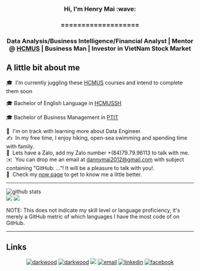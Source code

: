 <h3 align="center">Hi, I'm Henry Mai :wave:</a></h3>
<h3 align="center">===================</a></h3>
<h3 align="center">Data Analysis/Business Intelligence/Financial Analyst | Mentor @ <a href='https://www.hcmus.edu.vn/'>HCMUS</a> | Business Man | Investor in VietNam Stock Market </a></h3>

## A little bit about me

🎓 &nbsp;I'm currently juggling these [HCMUS](https://www.hcmus.edu.vn/) courses and intend to complete them soon

🎓 Bachelor of English Language in [HCMUSSH](https://hcmussh.edu.vn/)

🎓 Bachelor of Business Management in [PTIT](https://ptithcm.edu.vn/)

🌱 &nbsp;I'm on track with learning more about Data Engineer.\
✍️ &nbsp;In my free time, I enjoy hiking, open-sea swimming and spending time with family.\
💬 &nbsp;Lets have a Zalo, add my Zalo number +(84)79.79.96113 to talk with me.\
✉️ &nbsp;You can drop me an email at dannymai2012@gmail.com with subject containing "GitHub: ..."! It will be a pleasure to talk with you!.\
📄 &nbsp;Check my [now page](https://bit.ly/3Jxtwaw) to get to know me a little better.

---

<p  align="center">
  
  <img src="http://github-profile-summary-cards.vercel.app/api/cards/profile-details?username=henrymai2022&theme=github" alt="github stats"></br>
  <img src="http://github-profile-summary-cards.vercel.app/api/cards/most-commit-language?username=henrymai2022&theme=github">
  <img src="http://github-profile-summary-cards.vercel.app/api/cards/stats?username=henrymai2022&theme=github"></br></p>

NOTE: This does not indicate my skill level or language proficiency, it's merely a GitHub metric of which languages I have the most code of on GitHub.</a></h3>

---

## Links

<p align="center">
  <a href="https://henrymai.website/"><img src="https://img.icons8.com/fluent/48/000000/domain.png" alt="darkwood"/></a>
  <a href="https://leetcode.com/dannymai2012/"><img src="https://img.icons8.com/external-tal-revivo-shadow-tal-revivo/48/000000/external-level-up-your-coding-skills-and-quickly-land-a-job-logo-shadow-tal-revivo.png" alt="darkwood"/></a>
  <a href="https://www.hackerrank.com/dannymai2012"><img src="https://img.icons8.com/external-tal-revivo-shadow-tal-revivo/48/000000/external-hackerrank-is-a-technology-company-that-focuses-on-competitive-programming-logo-shadow-tal-revivo.png"/></a>
  <a href="mailto:dannymai2012@gmail.com"><img src="https://img.icons8.com/color/48/000000/gmail--v1.png" alt="email"/></a>
  <a href="https://www.linkedin.com/in/anh-tuan-mai-28701a147/"><img src="https://img.icons8.com/color/48/000000/linkedin-circled--v1.png" alt="linkedin"/></a>
  <a href="https://www.facebook.com/maianh.tuan.2910/"><img src="https://img.icons8.com/color/48/000000/facebook-new.png" alt="facebook"/></a>
</p>
